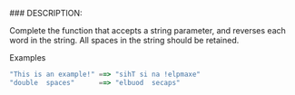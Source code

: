 ### DESCRIPTION:

Complete the function that accepts a string parameter, and reverses each word in the string. All spaces in the string should be retained.

Examples

```js
"This is an example!" ==> "sihT si na !elpmaxe"
"double  spaces"      ==> "elbuod  secaps"
```